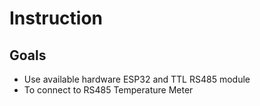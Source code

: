 # Instruction
## Goals
* Use available hardware ESP32 and TTL RS485 module
* To connect to RS485 Temperature Meter

